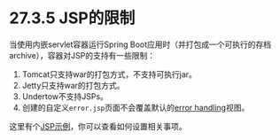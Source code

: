 # 27.3.5 JSP的限制

当使用内嵌servlet容器运行Spring Boot应用时（并打包成一个可执行的存档archive），容器对JSP的支持有一些限制：

1. Tomcat只支持war的打包方式，不支持可执行jar。
2. Jetty只支持war的打包方式。
3. Undertow不支持JSPs。
4. 创建的自定义`error.jsp`页面不会覆盖默认的[error handling](http://docs.spring.io/spring-boot/docs/1.4.1.RELEASE/reference/htmlsingle/#boot-features-error-handling)视图。

这里有个[JSP示例](http://github.com/spring-projects/spring-boot/tree/master/spring-boot-samples/spring-boot-sample-web-jsp)，你可以查看如何设置相关事项。

